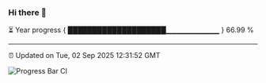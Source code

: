 ### Hi there 👋

⏳ Year progress { ████████████████████▁▁▁▁▁▁▁▁▁▁ } 66.99 %

---

⏰ Updated on Tue, 02 Sep 2025 12:31:52 GMT

![Progress Bar CI](https://github.com/liununu/liununu/workflows/Progress%20Bar%20CI/badge.svg)
